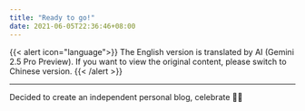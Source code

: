 ```yaml
---
title: "Ready to go!"
date: 2021-06-05T22:36:46+08:00
---
```


{{< alert icon="language">}}
The English version is translated by AI (Gemini 2.5 Pro Preview). If you want to view the original content, please switch to Chinese version.
{{< /alert >}}

---

Decided to create an independent personal blog, celebrate 🎉🎉
